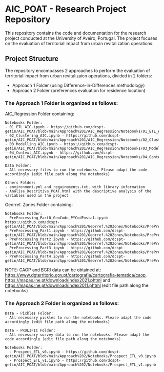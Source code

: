 # AIC_POAT - Research Project Repository

This repository contains the code and documentation for the research project conducted at the University of Aveiro, Portugal. The project focuses on the evaluation of territorial impact from urban revitalization operations.

## Project Structure

The repository encompasses 2 approaches to perform the evaluation of territorial impact from urban revitalizaion operations, divided in 2 folders:
- Approach 1 Folder (using Difference-in-Differences methodology)
- Approach 2 Folder (preferences evaluation for residence location)

### The Approach 1 Folder is organized as follows:

  AIC_Regression Folder containing:
  
    Notebooks Folder:
    - 01_ETL_AIC.ipynb - https://github.com/dcspt-getin/AIC_POAT/blob/main/Approach%201/AIC_Regression/Notebooks/01_ETL_AIC.ipynb
    - 02_Clustering_AIC.ipynb - https://github.com/dcspt-getin/AIC_POAT/blob/main/Approach%201/AIC_Regression/Notebooks/02_Clustering_AIC.ipynb
    - 03_Modelling_AIC.ipynb - https://github.com/dcspt-getin/AIC_POAT/blob/main/Approach%201/AIC_Regression/Notebooks/03_Modelling_AIC.ipynb
    - 04_Context_AIC.ipynb - https://github.com/dcspt-getin/AIC_POAT/blob/main/Approach%201/AIC_Regression/Notebooks/04_Context_AIC.ipynb

    Data Folder:
    - All necessary files to run the notebooks. Please adapt the code accordingly (edit file path along the notebooks)

    Others Folder:
    - environment.yml and requirements.txt, with library information
    - Análise_Descritiva_POAT.html with the descriptive analysis of the variables used in the project
    
  Georref. Zones Folder containing:
    
    Notebooks Folder:
    - PreProcessing_Part0_GeoCode_PYCodPostal.ipynb - https://github.com/dcspt-getin/AIC_POAT/blob/main/Approach%201/Georref.%20Zones/Notebooks/PreProcessing_Part0_GeoCode_PYCodPostal.ipynb
    - PreProcessing_Part1.ipynb - https://github.com/dcspt-getin/AIC_POAT/blob/main/Approach%201/Georref.%20Zones/Notebooks/PreProcessing_Part1.ipynb
    - PreProcessing_Part2.ipynb - https://github.com/dcspt-getin/AIC_POAT/blob/main/Approach%201/Georref.%20Zones/Notebooks/PreProcessing_Part2.ipynb
    - PreProcessing_Part3.ipynb - https://github.com/dcspt-getin/AIC_POAT/blob/main/Approach%201/Georref.%20Zones/Notebooks/PreProcessing_Part3.ipynb
    - PreProcessing_Part4.ipynb - https://github.com/dcspt-getin/AIC_POAT/blob/main/Approach%201/Georref.%20Zones/Notebooks/PreProcessing_Part4.ipynb
    


NOTE: CAOP and BGRI data can be obtained at: https://www.dgterritorio.gov.pt/cartografia/cartografia-tematica/caop, https://mapas.ine.pt/download/index2021.phtml and               https://mapas.ine.pt/download/index2011.phtml (edit file path along the notebooks)

### The Approach 2 Folder is organized as follows:

    Data - Pickles Folder:
    - All necessary pickles to run the notebooks. Please adapt the code accordingly (edit file path along the notebooks)
    
    Data - PROLIFIC Folder:
    - All necessary survey data to run the notebooks. Please adapt the code accordingly (edit file path along the notebooks)

    Notebooks Folder:
      - Prospect_ETL_v0.ipynb - https://github.com/dcspt-getin/AIC_POAT/blob/main/Approach%202/Notebooks/Prospect_ETL_v0.ipynb
      - Prospect_ETL_v1.ipynb - https://github.com/dcspt-getin/AIC_POAT/blob/main/Approach%202/Notebooks/Prospect_ETL_v1.ipynb

